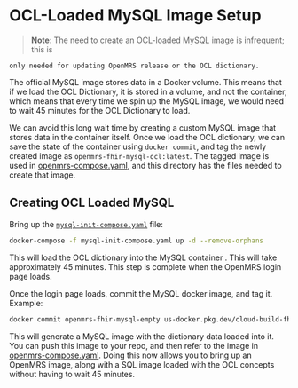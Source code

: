 # OCL-Loaded MySQL Image Setup

> **Note**: The need to create an OCL-loaded MySQL image is infrequent; this is

    only needed for updating OpenMRS release or the OCL dictionary.

The official MySQL image stores data in a Docker volume. This means that if we
load the OCL Dictionary, it is stored in a volume, and not the container, which
means that every time we spin up the MySQL image, we would need to wait 45
minutes for the OCL Dictionary to load.

We can avoid this long wait time by creating a custom MySQL image that stores
data in the container itself. Once we load the OCL dictionary, we can save the
state of the container using `docker commit`, and tag the newly created image as
`openmrs-fhir-mysql-ocl:latest`. The tagged image is used in
[openmrs-compose.yaml](../openmrs-compose.yaml), and this directory has the
files needed to create that image.

## Creating OCL Loaded MySQL

Bring up the [`mysql-init-compose.yaml`](./mysql-init-compose.yaml) file:

```bash
docker-compose -f mysql-init-compose.yaml up -d --remove-orphans
```

This will load the OCL dictionary into the MySQL container . This will take
approximately 45 minutes. This step is complete when the OpenMRS login page
loads.

Once the login page loads, commit the MySQL docker image, and tag it. Example:

```bash
docker commit openmrs-fhir-mysql-empty us-docker.pkg.dev/cloud-build-fhir/fhir-analytics/openmrs-fhir-mysql-ocl-small:latest
```

This will generate a MySQL image with the dictionary data loaded into it. You
can push this image to your repo, and then refer to the image in
[openmrs-compose.yaml](../openmrs-compose.yaml). Doing this now allows you to
bring up an OpenMRS image, along with a SQL image loaded with the OCL concepts
without having to wait 45 minutes.
